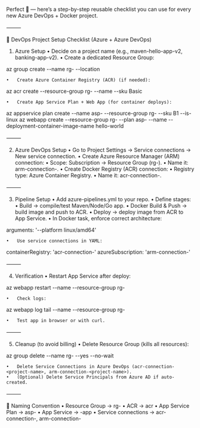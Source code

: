 Perfect 🚀 — here’s a step-by-step reusable checklist you can use for every new Azure DevOps + Docker project.

⸻

📝 DevOps Project Setup Checklist (Azure + Azure DevOps)

1. Azure Setup
	•	Decide on a project name (e.g., maven-hello-app-v2, banking-app-v2).
	•	Create a dedicated Resource Group:

az group create --name rg-<project-name> --location <region>


	•	Create Azure Container Registry (ACR) (if needed):

az acr create --resource-group rg-<project-name> --name <acr-name> --sku Basic


	•	Create App Service Plan + Web App (for container deploys):

az appservice plan create --name asp-<project-name> --resource-group rg-<project-name> --sku B1 --is-linux
az webapp create --resource-group rg-<project-name> --plan asp-<project-name> --name <app-name> --deployment-container-image-name hello-world



⸻

2. Azure DevOps Setup
	•	Go to Project Settings → Service connections → New service connection.
	•	Create Azure Resource Manager (ARM) connection:
	•	Scope: Subscription → Resource Group (rg-<project-name>).
	•	Name it: arm-connection-<project-name>.
	•	Create Docker Registry (ACR) connection:
	•	Registry type: Azure Container Registry.
	•	Name it: acr-connection-<project-name>.

⸻

3. Pipeline Setup
	•	Add azure-pipelines.yml to your repo.
	•	Define stages:
	•	Build → compile/test Maven/Node/Go app.
	•	Docker Build & Push → build image and push to ACR.
	•	Deploy → deploy image from ACR to App Service.
	•	In Docker task, enforce correct architecture:

arguments: '--platform linux/amd64'


	•	Use service connections in YAML:

containerRegistry: 'acr-connection-<project-name>'
azureSubscription: 'arm-connection-<project-name>'



⸻

4. Verification
	•	Restart App Service after deploy:

az webapp restart --name <app-name> --resource-group rg-<project-name>


	•	Check logs:

az webapp log tail --name <app-name> --resource-group rg-<project-name>


	•	Test app in browser or with curl.

⸻

5. Cleanup (to avoid billing)
	•	Delete Resource Group (kills all resources):

az group delete --name rg-<project-name> --yes --no-wait


	•	Delete Service Connections in Azure DevOps (acr-connection-<project-name>, arm-connection-<project-name>).
	•	(Optional) Delete Service Principals from Azure AD if auto-created.

⸻

🔑 Naming Convention
	•	Resource Group → rg-<project>
	•	ACR → <project>acr
	•	App Service Plan → asp-<project>
	•	App Service → <project>-app
	•	Service connections → acr-connection-<project>, arm-connection-<project>
